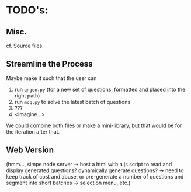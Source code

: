# TODO's: 

## Misc.
cf. Source files.


## Streamline the Process
Maybe make it such that the user can

1. run ``qngen.py`` (for a new set of questions, formatted and placed into the right path)
2. run ``mcq.py`` to solve the latest batch of questions
3. ???
4. \<imagine...\>

We could combine both files or make a mini-library, but that would be for the iteration after that.

## Web Version
(hmm..., simpe node server -> host a html with a js script to read and display generated questions? dynamically generate questions? -> need to keep track of cost and abuse, or pre-generate a number of questions and segment into short batches -> selection menu, etc.)